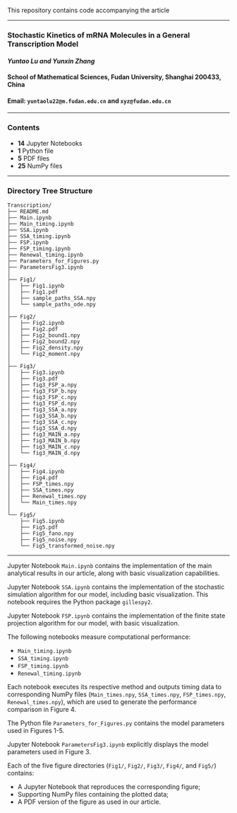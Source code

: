 This repository contains code accompanying the article 

---

### **Stochastic Kinetics of mRNA Molecules in a General Transcription Model**  

#### *Yuntao Lu and Yunxin Zhang*  

#### School of Mathematical Sciences, Fudan University, Shanghai 200433, China  

#### Email: `yuntaolu22@m.fudan.edu.cn` and `xyz@fudan.edu.cn`  

---

### Contents

- **14** Jupyter Notebooks
- **1** Python file
- **5** PDF files
- **25** NumPy files

---

### Directory Tree Structure

```
Transcription/
├── README.md
├── Main.ipynb
├── Main_timing.ipynb
├── SSA.ipynb
├── SSA_timing.ipynb
├── FSP.ipynb
├── FSP_timing.ipynb
├── Renewal_timing.ipynb
├── Parameters_for_Figures.py
├── ParametersFig3.ipynb
│
├── Fig1/
│   ├── Fig1.ipynb
│   ├── Fig1.pdf              
│   ├── sample_paths_SSA.npy
│   └── sample_paths_ode.npy
│
├── Fig2/
│   ├── Fig2.ipynb
│   ├── Fig2.pdf                 
│   ├── Fig2_bound1.npy
│   ├── Fig2_bound2.npy
│   ├── Fig2_density.npy
│   └── Fig2_moment.npy
│
├── Fig3/
│   ├── Fig3.ipynb
│   ├── Fig3.pdf                 
│   ├── fig3_FSP_a.npy
│   ├── fig3_FSP_b.npy
│   ├── fig3_FSP_c.npy
│   ├── fig3_FSP_d.npy
│   ├── fig3_SSA_a.npy
│   ├── fig3_SSA_b.npy
│   ├── fig3_SSA_c.npy
│   ├── fig3_SSA_d.npy
│   ├── fig3_MAIN_a.npy
│   ├── fig3_MAIN_b.npy
│   ├── fig3_MAIN_c.npy
│   └── fig3_MAIN_d.npy
│
├── Fig4/
│   ├── Fig4.ipynb
│   ├── Fig4.pdf               
│   ├── FSP_times.npy
│   ├── SSA_times.npy
│   ├── Renewal_times.npy
│   └── Main_times.npy
│
└── Fig5/
    ├── Fig5.ipynb
    ├── Fig5.pdf          
    ├── Fig5_fano.npy
    ├── Fig5_noise.npy
    └── Fig5_transformed_noise.npy
```

---

Jupyter Notebook `Main.ipynb` contains the implementation of the main analytical results in our article, along with basic visualization capabilities.

Jupyter Notebook `SSA.ipynb` contains the implementation of the stochastic simulation algorithm for our model, including basic visualization. This notebook requires the Python package `gillespy2`. 

Jupyter Notebook `FSP.ipynb` contains the implementation of the finite state projection algorithm for our model, with basic visualization.

The following notebooks measure computational performance:

- `Main_timing.ipynb`
- `SSA_timing.ipynb` 
- `FSP_timing.ipynb`
- `Renewal_timing.ipynb`

Each notebook executes its respective method and outputs timing data to corresponding NumPy files (`Main_times.npy`, `SSA_times.npy`, `FSP_times.npy`, `Renewal_times.npy`), which are used to generate the performance comparison in Figure 4.

The Python file `Parameters_for_Figures.py` contains the model parameters used in Figures 1-5.

Jupyter Notebook `ParametersFig3.ipynb` explicitly displays the model parameters used in Figure 3.

Each of the five figure directories (`Fig1/`, `Fig2/`, `Fig3/`, `Fig4/`, and `Fig5/`) contains:

- A Jupyter Notebook that reproduces the corresponding figure;
- Supporting NumPy files containing the plotted data;
- A PDF version of the figure as used in our article.
